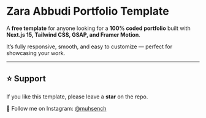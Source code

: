 # Zara Abbudi Portfolio Template

A **free template** for anyone looking for a **100% coded portfolio** built with **Next.js 15, Tailwind CSS, GSAP, and Framer Motion**.  

It’s fully responsive, smooth, and easy to customize — perfect for showcasing your work.  

---

## ⭐ Support  
If you like this template, please leave a **star** on the repo.  

📸 Follow me on Instagram: [@muhsench](https://instagram.com/muhsench)  
